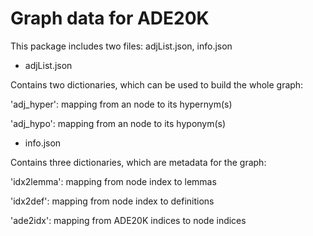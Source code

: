 # Graph data for ADE20K

This package includes two files: adjList.json, info.json

- adjList.json

Contains two dictionaries, which can be used to build the whole graph:

'adj_hyper': mapping from an node to its hypernym(s)

'adj_hypo': mapping from an node to its hyponym(s)

- info.json

Contains three dictionaries, which are metadata for the graph:

'idx2lemma': mapping from node index to lemmas

'idx2def': mapping from node index to definitions

'ade2idx': mapping from ADE20K indices to node indices
